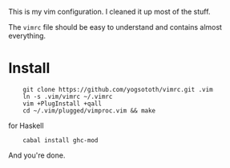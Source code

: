 This is my vim configuration. I cleaned it up most of the stuff.

The `vimrc` file should be easy to understand and contains almost everything.

# Install

        git clone https://github.com/yogsototh/vimrc.git .vim
        ln -s .vim/vimrc ~/.vimrc
        vim +PlugInstall +qall
        cd ~/.vim/plugged/vimproc.vim && make

for Haskell

        cabal install ghc-mod

And you're done.
